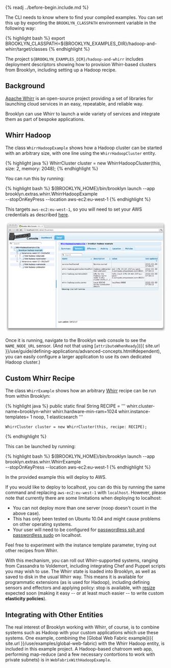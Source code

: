 {% readj ../before-begin.include.md %}

The CLI needs to know where to find your compiled examples. You can set this up by exporting
the ``BROOKLYN_CLASSPATH`` environment variable in the following way:

{% highlight bash %}
export BROOKLYN_CLASSPATH=${BROOKLYN_EXAMPLES_DIR}/hadoop-and-whirr/target/classes
{% endhighlight %}

The project ``${BROOKLYN_EXAMPLES_DIR}/hadoop-and-whirr`` includes deployment descriptors
showing how to provision Whirr-based clusters from Brooklyn,
including setting up a Hadoop recipe.

## Background

[Apache Whirr](http://whirr.apache.org) is an open-source project providing
a set of libraries for launching cloud services in an easy, repeatable, and reliable way.

Brooklyn can use Whirr to launch a wide variety of services
and integrate them as part of bespoke applications.


## Whirr Hadoop

The class ``WhirrHadoopExample`` shows how a Hadoop cluster can be started
with an arbitrary size, with one line using the ``WhirrHadoopCluster`` entity.

{% highlight java %}
    WhirrCluster cluster = new WhirrHadoopCluster(this, size: 2, memory: 2048);
{% endhighlight %}

You can run this by running:

{% highlight bash %}
${BROOKLYN_HOME}/bin/brooklyn launch --app brooklyn.extras.whirr.WhirrHadoopExample \
--stopOnKeyPress --location aws-ec2:eu-west-1
{% endhighlight %}

This targets ``aws-ec2:eu-west-1``,
so you will need to set your AWS credentials as described [here]({{site.url}}/use/guide/management/index.html#startup-config). 

[![Web Console Showing Whirr-launched Hadoop Cluster](whirrhadoop-w750.png "Web Console Showing Whirr-launched Hadoop Cluster")](whirrhadoop.png) 

Once it is running, navigate to the Brooklyn web console to see the ``NAME_NODE_URL`` sensor.
(And not that using [``attributeWhenReady``]({{ site.url }}/use/guide/defining-applications/advanced-concepts.html#dependent), 
you can easily configure a larger application to use its own dedicated Hadoop cluster.)


<a name="custom-whirr-recipe"></a>
## Custom Whirr Recipe

The class ``WhirrExample`` shows how an arbitrary [Whirr](http://whirr.apache.org) recipe
can be run from within Brooklyn:

{% highlight java %}
    public static final String RECIPE = '''
whirr.cluster-name=brooklyn-whirr
whirr.hardware-min-ram=1024
whirr.instance-templates= 1 noop, 1 elasticsearch
'''

    WhirrCluster cluster = new WhirrCluster(this, recipe: RECIPE);
{% endhighlight %}

This can be launched by running:

{% highlight bash %}
${BROOKLYN_HOME}/bin/brooklyn launch --app brooklyn.extras.whirr.WhirrExample \
--stopOnKeyPress --location aws-ec2:eu-west-1
{% endhighlight %} 

In the provided example this will deploy to AWS.

If you would like to deploy to localhost, you can do this by running the same command and replacing ``aws-ec2:eu-west-1`` with ``localhost``. However, please note that currently there are some limitations when deploying to localhost:

*	You can not deploy more than one server (noop doesn't count in the above case).
*	This has only been tested on Ubuntu 10.04 and might cause problems on other operating systems.
*	Your user will need to be configured for [passwordless ssh and passwordless sudo](http://docs.outerthought.org/lilyenterprise-docs-trunk/539-lily/541-lily.html) on localhost.


Feel free to experiment with the instance template parameter,
trying out other recipes from Whirr.

With this mechanism, you can roll out Whirr-supported systems, 
ranging from Cassandra to Voldemort, including integrating 
Chef and Puppet scripts you may wish to use.
The Whirr state is loaded into Brooklyn, as well as saved to disk in the usual Whirr way.
This means it is available for programmatic extensions (as is used for Hadoop),
including defining sensors and effectors and applying policy:
stop is available, with [resize](https://issues.apache.org/jira/browse/WHIRR-214) expected soon
(making it easy -- or at least much easier -- to write custom **elasticity policies**).


## Integrating with Other Entities

The real interest of Brooklyn working with Whirr, of course, is to combine systems such as Hadoop
with your custom applications which use these systems.
One example, combining the [Global Web Fabric example]({{ site.url }}/use/examples/global-web-fabric)
with the Whirr Hadoop entity, is included in this example project.
A Hadoop-based chatroom web app, performing map-reduce (and a few necessary contortions to work with private subnets)
is in ``WebFabrixWithHadoopExample``. 
 